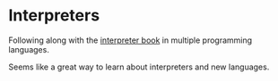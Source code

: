 # Interpreters

Following along with the [interpreter book](http://interpreterbook) in multiple programming languages.

Seems like a great way to learn about interpreters and new languages.
